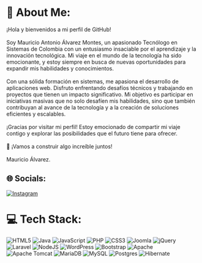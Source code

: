 # 💫 About Me:
¡Hola y bienvenidos a mi perfil de GitHub!<br><br>Soy Mauricio Antonio Álvarez Montes, un apasionado Tecnólogo en Sistemas de Colombia con un entusiasmo insaciable por el aprendizaje y la innovación tecnológica. Mi viaje en el mundo de la tecnología ha sido emocionante, y estoy siempre en busca de nuevas oportunidades para expandir mis habilidades y conocimientos.<br><br>Con una sólida formación en sistemas, me apasiona el desarrollo de aplicaciones web. Disfruto enfrentando desafíos técnicos y trabajando en proyectos que tienen un impacto significativo. Mi objetivo es participar en iniciativas masivas que no solo desafíen mis habilidades, sino que también contribuyan al avance de la tecnología y a la creación de soluciones eficientes y escalables.<br><br>¡Gracias por visitar mi perfil! Estoy emocionado de compartir mi viaje contigo y explorar las posibilidades que el futuro tiene para ofrecer.<br><br>🚀 ¡Vamos a construir algo increíble juntos!<br><br>Mauricio Álvarez.


## 🌐 Socials:
[![Instagram](https://img.shields.io/badge/Instagram-%23E4405F.svg?logo=Instagram&logoColor=white)](https://instagram.com/shionmao) 

# 💻 Tech Stack:
![HTML5](https://img.shields.io/badge/html5-%23E34F26.svg?style=for-the-badge&logo=html5&logoColor=white) ![Java](https://img.shields.io/badge/java-%23ED8B00.svg?style=for-the-badge&logo=openjdk&logoColor=white) ![JavaScript](https://img.shields.io/badge/javascript-%23323330.svg?style=for-the-badge&logo=javascript&logoColor=%23F7DF1E) ![PHP](https://img.shields.io/badge/php-%23777BB4.svg?style=for-the-badge&logo=php&logoColor=white) ![CSS3](https://img.shields.io/badge/css3-%231572B6.svg?style=for-the-badge&logo=css3&logoColor=white) ![Joomla](https://img.shields.io/badge/joomla-%235091CD.svg?style=for-the-badge&logo=joomla&logoColor=white) ![jQuery](https://img.shields.io/badge/jquery-%230769AD.svg?style=for-the-badge&logo=jquery&logoColor=white) ![Laravel](https://img.shields.io/badge/laravel-%23FF2D20.svg?style=for-the-badge&logo=laravel&logoColor=white) ![NodeJS](https://img.shields.io/badge/node.js-6DA55F?style=for-the-badge&logo=node.js&logoColor=white) ![WordPress](https://img.shields.io/badge/WordPress-%23117AC9.svg?style=for-the-badge&logo=WordPress&logoColor=white) ![Bootstrap](https://img.shields.io/badge/bootstrap-%238511FA.svg?style=for-the-badge&logo=bootstrap&logoColor=white) ![Apache](https://img.shields.io/badge/apache-%23D42029.svg?style=for-the-badge&logo=apache&logoColor=white) ![Apache Tomcat](https://img.shields.io/badge/apache%20tomcat-%23F8DC75.svg?style=for-the-badge&logo=apache-tomcat&logoColor=black) ![MariaDB](https://img.shields.io/badge/MariaDB-003545?style=for-the-badge&logo=mariadb&logoColor=white) ![MySQL](https://img.shields.io/badge/mysql-4479A1.svg?style=for-the-badge&logo=mysql&logoColor=white) ![Postgres](https://img.shields.io/badge/postgres-%23316192.svg?style=for-the-badge&logo=postgresql&logoColor=white) ![Hibernate](https://img.shields.io/badge/Hibernate-59666C?style=for-the-badge&logo=Hibernate&logoColor=white)

<!-- Proudly created with GPRM ( https://gprm.itsvg.in ) -->
